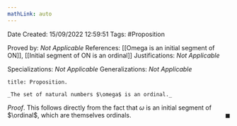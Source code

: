 ```yaml
---
mathLink: auto
---
```


<div class="topSpace"></div>

Date Created: 15/09/2022 12:59:51
Tags: #Proposition

Proved by: _Not Applicable_
References: [[Omega is an initial segment of ON]], [[Initial segment of ON is an ordinal]]
Justifications: _Not Applicable_

Specializations: _Not Applicable_
Generalizations: _Not Applicable_

``` ad-Proposition
title: Proposition.

_The set of natural numbers $\omega$ is an ordinal._

```

_Proof_. This follows directly from the fact that $\omega$ is an initial segment of $\ordinal$, which are themselves ordinals.<span style="float:right;">$\blacksquare$</span>
